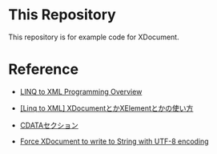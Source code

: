 ﻿# This Repository
This repository is for example code for XDocument.

# Reference
- [LINQ to XML Programming Overview](https://msdn.microsoft.com/ja-jp/library/bb387065(v=vs.110).aspx)

- [[Linq to XML] XDocumentとかXElementとかの使い方](http://fernweh.jp/b/csharp-xelement/)

- [CDATAセクション](http://www.atmarkit.co.jp/aig/01xml/cdata.html)

- [Force XDocument to write to String with UTF-8 encoding](https://stackoverflow.com/questions/3871738/force-xdocument-to-write-to-string-with-utf-8-encoding)
